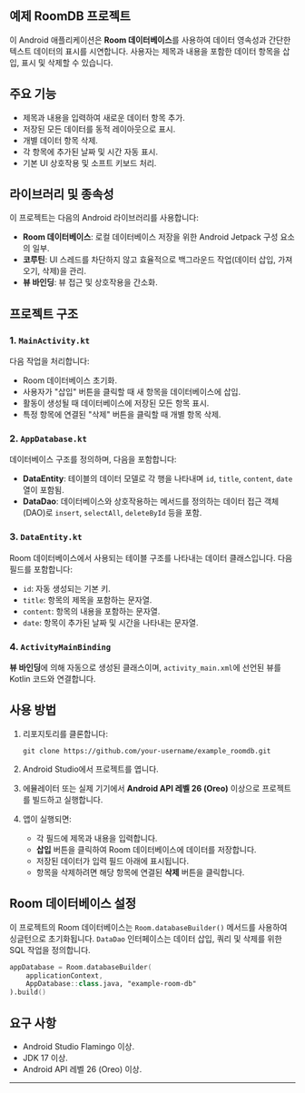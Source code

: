 ## 예제 RoomDB 프로젝트

이 Android 애플리케이션은 **Room 데이터베이스**를 사용하여 데이터 영속성과 간단한 텍스트 데이터의 표시를 시연합니다. 사용자는 제목과 내용을 포함한 데이터 항목을 삽입, 표시 및 삭제할 수 있습니다.

## 주요 기능
- 제목과 내용을 입력하여 새로운 데이터 항목 추가.
- 저장된 모든 데이터를 동적 레이아웃으로 표시.
- 개별 데이터 항목 삭제.
- 각 항목에 추가된 날짜 및 시간 자동 표시.
- 기본 UI 상호작용 및 소프트 키보드 처리.

## 라이브러리 및 종속성
이 프로젝트는 다음의 Android 라이브러리를 사용합니다:
- **Room 데이터베이스**: 로컬 데이터베이스 저장을 위한 Android Jetpack 구성 요소의 일부.
- **코루틴**: UI 스레드를 차단하지 않고 효율적으로 백그라운드 작업(데이터 삽입, 가져오기, 삭제)을 관리.
- **뷰 바인딩**: 뷰 접근 및 상호작용을 간소화.

## 프로젝트 구조

### 1. `MainActivity.kt`
다음 작업을 처리합니다:
- Room 데이터베이스 초기화.
- 사용자가 "삽입" 버튼을 클릭할 때 새 항목을 데이터베이스에 삽입.
- 활동이 생성될 때 데이터베이스에 저장된 모든 항목 표시.
- 특정 항목에 연결된 "삭제" 버튼을 클릭할 때 개별 항목 삭제.

### 2. `AppDatabase.kt`
데이터베이스 구조를 정의하며, 다음을 포함합니다:
- **DataEntity**: 테이블의 데이터 모델로 각 행을 나타내며 `id`, `title`, `content`, `date` 열이 포함됨.
- **DataDao**: 데이터베이스와 상호작용하는 메서드를 정의하는 데이터 접근 객체(DAO)로 `insert`, `selectAll`, `deleteById` 등을 포함.

### 3. `DataEntity.kt`
Room 데이터베이스에서 사용되는 테이블 구조를 나타내는 데이터 클래스입니다. 다음 필드를 포함합니다:
- `id`: 자동 생성되는 기본 키.
- `title`: 항목의 제목을 포함하는 문자열.
- `content`: 항목의 내용을 포함하는 문자열.
- `date`: 항목이 추가된 날짜 및 시간을 나타내는 문자열.

### 4. `ActivityMainBinding`
**뷰 바인딩**에 의해 자동으로 생성된 클래스이며, `activity_main.xml`에 선언된 뷰를 Kotlin 코드와 연결합니다.

## 사용 방법

1. 리포지토리를 클론합니다:
    ```
    git clone https://github.com/your-username/example_roomdb.git
    ```

2. Android Studio에서 프로젝트를 엽니다.

3. 에뮬레이터 또는 실제 기기에서 **Android API 레벨 26 (Oreo)** 이상으로 프로젝트를 빌드하고 실행합니다.

4. 앱이 실행되면:
   - 각 필드에 제목과 내용을 입력합니다.
   - **삽입** 버튼을 클릭하여 Room 데이터베이스에 데이터를 저장합니다.
   - 저장된 데이터가 입력 필드 아래에 표시됩니다.
   - 항목을 삭제하려면 해당 항목에 연결된 **삭제** 버튼을 클릭합니다.

## Room 데이터베이스 설정

이 프로젝트의 Room 데이터베이스는 `Room.databaseBuilder()` 메서드를 사용하여 싱글턴으로 초기화됩니다. `DataDao` 인터페이스는 데이터 삽입, 쿼리 및 삭제를 위한 SQL 작업을 정의합니다.

```kotlin
appDatabase = Room.databaseBuilder(
    applicationContext,
    AppDatabase::class.java, "example-room-db"
).build()
```

## 요구 사항
- Android Studio Flamingo 이상.
- JDK 17 이상.
- Android API 레벨 26 (Oreo) 이상.


---

